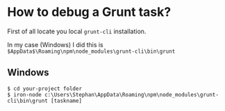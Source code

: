 # How to debug a Grunt task?

First of all locate you local ```grunt-cli``` installation.

In my case (Windows) I did this is ```$AppData$\Roaming\npm\node_modules\grunt-cli\bin\grunt```


## Windows
```
$ cd your-project folder
$ iron-node c:\Users\Stephan\AppData\Roaming\npm\node_modules\grunt-cli\bin\grunt [taskname]
```